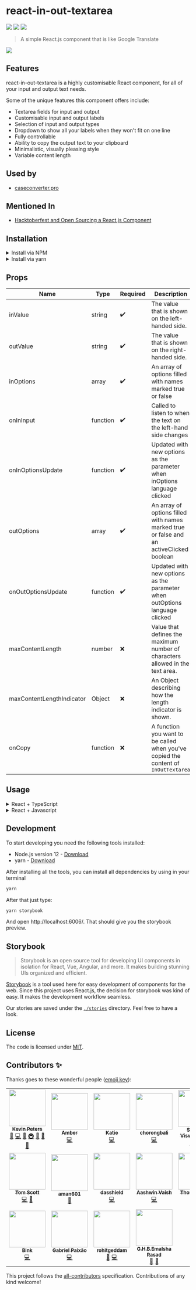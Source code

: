 # react-in-out-textarea

![](https://img.shields.io/github/license/igeligel/react-in-out-textarea) ![](https://img.shields.io/npm/v/react-in-out-textarea) ![](https://img.shields.io/github/workflow/status/igeligel/react-in-out-textarea/CI)

> A simple React.js component that is like Google Translate

![](./docs/showcase.png)

## Features

react-in-out-textarea is a highly customisable React component, for all of your input and output text needs.

Some of the unique features this component offers include:

- Textarea fields for input and output
- Customisable input and output labels
- Selection of input and output types
- Dropdown to show all your labels when they won't fit on one line
- Fully controllable
- Ability to copy the output text to your clipboard
- Minimalistic, visually pleasing style
- Variable content length


## Used by

- [caseconverter.pro](https://caseconverter.pro/app)

## Mentioned In

- [Hacktoberfest and Open Sourcing a React.js Component](https://www.kevinpeters.net/hacktoberfest-and-open-sourcing-a-react-js-component)

## Installation

<details>
  <summary>Install via NPM</summary>

  ```bash
  npm install --save react-in-out-textarea
  # You might want to install react-tooltip if you activate the max length option
  npm install --save react-tooltip
  ```
</details>

<details>
  <summary>Install via yarn</summary>

  ```bash
  yarn add react-in-out-textarea
  # You might want to install react-tooltip if you activate the max length option
  yarn add react-tooltip
  ```
</details>

## Props

| Name  | Type | Required |  Description |
| --- | --- | --- | --- |
| inValue  | string  | ✔️ | The value that is shown on the left-handed side. |
| outValue  | string  | ✔️ | The value that is shown on the right-handed side. |
| inOptions | array | ✔️ | An array of options filled with names marked true or false |
| onInInput | function | ✔️ | Called to listen to when the text on the left-hand side changes | ✔️ |
| onInOptionsUpdate | function | ✔️ | Updated with new options as the parameter when inOptions language clicked |
| outOptions | array | ✔️ | An array of options filled with names marked true or false and an activeClicked boolean |
| onOutOptionsUpdate | function | ✔️ | Updated with new options as the parameter when outOptions language clicked |
| maxContentLength | number | ❌  | Value that defines the maximum number of characters allowed in the text area. |
| maxContentLengthIndicator | Object | ❌ | An Object describing how the length indicator is shown. |
| onCopy | function | ❌ | A function you want to be called when you've copied the content of `InOutTextarea` |

## Usage

<details>
 <summary>React + TypeScript</summary>

[CodeSandbox Example](https://codesandbox.io/s/react-in-out-textarea-typescript-react-egi57?file=/src/ExampleComponent.tsx)

Code Example:

```tsx
import React, { useState } from 'react';
import { InOutTextarea, InOptions, OutOptions } from 'react-in-out-textarea';

export const ExampleComponent = () => {
  const [inValue, setInValue] = useState<string>('');
  const [outValue, setOutValue] = useState<string>('');
  const [inOptions, setInOptions] = useState<InOptions>([
    {
      name: 'English',
      active: true,
    },
    {
      name: 'German',
      active: false,
    },
  ]);
  const [outOptions, setOutOptions] = useState<OutOptions>([
    {
      name: 'Chinese',
      active: true,
      activeClicked: false,
    },
  ]);

  return (
    <InOutTextarea
      inValue={inValue}
      outValue={outValue}
      onInInput={(newValue) => {
        setInValue(newValue);
        setOutValue(newValue);
      }}
      inOptions={inOptions}
      onInOptionsUpdate={(newInOptions) => {
        setInOptions(newInOptions);
      }}
      outOptions={outOptions}
      onOutOptionsUpdate={(newOutOptions) => {
        setOutOptions(newOutOptions);
      }}
    />
  );
};
```

</details>

<details>
  <summary>React + Javascript</summary>

  [CodeSandbox Example](https://codesandbox.io/s/react-in-out-textarea-javascript-react-kcl37?file=/src/ExampleComponent.js)

  Code Example:

  ```js
  import React, { useState } from "react";
  import { InOutTextarea } from "react-in-out-textarea";

  export const ExampleComponent = () => {
    const [inValue, setInValue] = useState("");
    const [outValue, setOutValue] = useState("");
    const [inOptions, setInOptions] = useState([
      {
        name: "English",
        active: true
      },
      {
        name: "German",
        active: false
      }
    ]);
    const [outOptions, setOutOptions] = useState([
      {
        name: "Chinese",
        active: true,
        activeClicked: false
      }
    ]);

    return (
      <InOutTextarea
        inValue={inValue}
        outValue={outValue}
        onInInput={(newValue) => {
          setInValue(newValue);
          setOutValue(newValue);
        }}
        inOptions={inOptions}
        onInOptionsUpdate={(newInOptions) => {
          setInOptions(newInOptions);
        }}
        outOptions={outOptions}
        onOutOptionsUpdate={(newOutOptions) => {
          setOutOptions(newOutOptions);
        }}
      />
    );
  };
  ```
</details>


## Development

To start developing you need the following tools installed:

- Node.js version 12 - [Download](https://nodejs.org/en/download/)
- yarn - [Download](https://classic.yarnpkg.com/en/docs/install/#mac-stable)

After installing all the tools, you can install all dependencies by using in your terminal

```bash
yarn
```

After that just type:

```bash
yarn storybook
```

And open http://localhost:6006/. That should give you the storybook preview.

## Storybook

> Storybook is an open source tool for developing UI components in isolation for React, Vue, Angular, and more. It makes building stunning UIs organized and efficient.

[Storybook](https://storybook.js.org/) is a tool used here for easy development of components for the web. Since this project uses React.js, the decision for storybook was kind of easy. It makes the development workflow seamless.

Our stories are saved under the [`./stories`](./stories) directory. Feel free to have a look.

## License

The code is licensed under [MIT](./LICENSE).

## Contributors ✨

Thanks goes to these wonderful people ([emoji key](https://allcontributors.org/docs/en/emoji-key)):

<!-- ALL-CONTRIBUTORS-LIST:START - Do not remove or modify this section -->
<!-- prettier-ignore-start -->
<!-- markdownlint-disable -->
<table>
  <tr>
    <td align="center"><a href="https://www.kevinpeters.net/about/"><img src="https://avatars1.githubusercontent.com/u/12736734?v=4" width="100px;" alt=""/><br /><sub><b>Kevin Peters</b></sub></a><br /><a href="#business-igeligel" title="Business development">💼</a> <a href="https://github.com/igeligel/react-in-out-textarea/commits?author=igeligel" title="Code">💻</a> <a href="#design-igeligel" title="Design">🎨</a> <a href="#infra-igeligel" title="Infrastructure (Hosting, Build-Tools, etc)">🚇</a> <a href="#maintenance-igeligel" title="Maintenance">🚧</a> <a href="#question-igeligel" title="Answering Questions">💬</a> <a href="https://github.com/igeligel/react-in-out-textarea/pulls?q=is%3Apr+reviewed-by%3Aigeligel" title="Reviewed Pull Requests">👀</a></td>
    <td align="center"><a href="https://codepen.io/SheWolf/"><img src="https://avatars3.githubusercontent.com/u/11381749?v=4" width="100px;" alt=""/><br /><sub><b>Amber</b></sub></a><br /><a href="https://github.com/igeligel/react-in-out-textarea/commits?author=SheW0lf" title="Code">💻</a></td>
    <td align="center"><a href="http://katieannabelle.dev"><img src="https://avatars0.githubusercontent.com/u/50029859?v=4" width="100px;" alt=""/><br /><sub><b>Katie</b></sub></a><br /><a href="https://github.com/igeligel/react-in-out-textarea/commits?author=katieraby" title="Code">💻</a></td>
    <td align="center"><a href="https://github.com/hambali999"><img src="https://avatars3.githubusercontent.com/u/61378823?v=4" width="100px;" alt=""/><br /><sub><b>chorongbali</b></sub></a><br /><a href="https://github.com/igeligel/react-in-out-textarea/commits?author=hambali999" title="Code">💻</a></td>
    <td align="center"><a href="http://devcer.github.io/"><img src="https://avatars1.githubusercontent.com/u/3799600?v=4" width="100px;" alt=""/><br /><sub><b>Santosh Viswanatham</b></sub></a><br /><a href="https://github.com/igeligel/react-in-out-textarea/commits?author=devcer" title="Code">💻</a> <a href="#infra-devcer" title="Infrastructure (Hosting, Build-Tools, etc)">🚇</a></td>
    <td align="center"><a href="https://github.com/xen0m29"><img src="https://avatars2.githubusercontent.com/u/44066914?v=4" width="100px;" alt=""/><br /><sub><b>xen0m29</b></sub></a><br /><a href="https://github.com/igeligel/react-in-out-textarea/commits?author=xen0m29" title="Code">💻</a></td>
    <td align="center"><a href="https://github.com/merelj"><img src="https://avatars3.githubusercontent.com/u/3993495?v=4" width="100px;" alt=""/><br /><sub><b>merelj</b></sub></a><br /><a href="https://github.com/igeligel/react-in-out-textarea/commits?author=merelj" title="Code">💻</a></td>
  </tr>
  <tr>
    <td align="center"><a href="https://github.com/Silver292"><img src="https://avatars3.githubusercontent.com/u/5542588?v=4" width="100px;" alt=""/><br /><sub><b>Tom Scott</b></sub></a><br /><a href="https://github.com/igeligel/react-in-out-textarea/commits?author=Silver292" title="Code">💻</a> <a href="https://github.com/igeligel/react-in-out-textarea/commits?author=Silver292" title="Documentation">📖</a></td>
    <td align="center"><a href="https://github.com/aman601"><img src="https://avatars1.githubusercontent.com/u/22266039?v=4" width="100px;" alt=""/><br /><sub><b>aman601</b></sub></a><br /><a href="https://github.com/igeligel/react-in-out-textarea/commits?author=aman601" title="Documentation">📖</a></td>
    <td align="center"><a href="https://github.com/dasshield"><img src="https://avatars0.githubusercontent.com/u/29631512?v=4" width="100px;" alt=""/><br /><sub><b>dasshield</b></sub></a><br /><a href="https://github.com/igeligel/react-in-out-textarea/commits?author=dasshield" title="Code">💻</a></td>
    <td align="center"><a href="https://github.com/av-dx"><img src="https://avatars3.githubusercontent.com/u/56360160?v=4" width="100px;" alt=""/><br /><sub><b>Aashwin Vaish</b></sub></a><br /><a href="https://github.com/igeligel/react-in-out-textarea/commits?author=av-dx" title="Code">💻</a></td>
    <td align="center"><a href="https://silltho.github.io/"><img src="https://avatars0.githubusercontent.com/u/5812228?v=4" width="100px;" alt=""/><br /><sub><b>Thomas Siller</b></sub></a><br /><a href="https://github.com/igeligel/react-in-out-textarea/commits?author=silltho" title="Code">💻</a></td>
    <td align="center"><a href="https://ggolubic.github.io/"><img src="https://avatars0.githubusercontent.com/u/25390319?v=4" width="100px;" alt=""/><br /><sub><b>Gabrijel Golubić</b></sub></a><br /><a href="https://github.com/igeligel/react-in-out-textarea/commits?author=ggolubic" title="Documentation">📖</a></td>
    <td align="center"><a href="https://github.com/Tshamp7"><img src="https://avatars1.githubusercontent.com/u/54377075?v=4" width="100px;" alt=""/><br /><sub><b>Tom Shamp</b></sub></a><br /><a href="https://github.com/igeligel/react-in-out-textarea/commits?author=Tshamp7" title="Code">💻</a></td>
  </tr>
  <tr>
    <td align="center"><a href="https://github.com/binkpitch"><img src="https://avatars0.githubusercontent.com/u/20456165?v=4" width="100px;" alt=""/><br /><sub><b>Bink</b></sub></a><br /><a href="https://github.com/igeligel/react-in-out-textarea/commits?author=binkpitch" title="Code">💻</a></td>
    <td align="center"><a href="https://github.com/GabrielFalcom"><img src="https://avatars0.githubusercontent.com/u/33941931?v=4" width="100px;" alt=""/><br /><sub><b>Gabriel Paixão</b></sub></a><br /><a href="https://github.com/igeligel/react-in-out-textarea/commits?author=GabrielFalcom" title="Code">💻</a></td>
    <td align="center"><a href="https://github.com/rohitgeddam"><img src="https://avatars2.githubusercontent.com/u/48797475?v=4" width="100px;" alt=""/><br /><sub><b>rohitgeddam</b></sub></a><br /><a href="#tool-rohitgeddam" title="Tools">🔧</a> <a href="https://github.com/igeligel/react-in-out-textarea/commits?author=rohitgeddam" title="Code">💻</a></td>
    <td align="center"><a href="https://emalsha.wordpress.com"><img src="https://avatars3.githubusercontent.com/u/7451018?v=4" width="100px;" alt=""/><br /><sub><b>G.H.B.Emalsha Rasad</b></sub></a><br /><a href="#tool-Emalsha" title="Tools">🔧</a> <a href="https://github.com/igeligel/react-in-out-textarea/commits?author=Emalsha" title="Documentation">📖</a></td>
  </tr>
</table>

<!-- markdownlint-enable -->
<!-- prettier-ignore-end -->
<!-- ALL-CONTRIBUTORS-LIST:END -->

This project follows the [all-contributors](https://github.com/all-contributors/all-contributors) specification. Contributions of any kind welcome!

